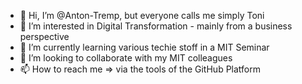 - 👋 Hi, I’m @Anton-Tremp, but everyone calls me simply Toni
- 👀 I’m interested in Digital Transformation - mainly from a business perspective
- 🌱 I’m currently learning various techie stoff in a MIT Seminar
- 💞️ I’m looking to collaborate with my MIT colleagues
- 📫 How to reach me => via the tools of the GitHub Platform

<!---
Anton-Tremp/Anton-Tremp is a ✨ special ✨ repository because its `README.md` (this file) appears on your GitHub profile.
You can click the Preview link to take a look at your changes.
--->
